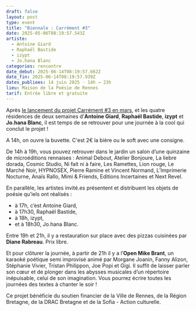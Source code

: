 ```yaml
---
draft: false
layout: post
type: event
title: "Biennale : Carrément #3"
date: 2025-05-06T08:19:57.543Z
artiste:
  - Antoine Giard
  - Raphaël Bastide
  - izypt
  - Jo.hana Blanc
categories: rencontre
date_debut: 2025-06-14T08:19:57.662Z
date_fin: 2025-06-14T08:19:57.939Z
dates_publiees: 14 juin 2025 · 14h → 23h
lieu: Maison de la Poésie de Rennes
tarif: Entrée libre et gratuite
---
```

Après [le lancement du projet Carrément #3 en mars](https://maiporennes.fr/residence/2024/11/19/carr-ment-3), et les quatre résidences de deux semaines d'**Antoine Giard**, **Raphaël Bastide**, **izypt** et **Jo.hana Blanc**, il est temps de se retrouver pour une journée à la cool qui conclut le projet !

A 14h, on ouvre la buvette. C'est 2€ la bière ou le soft avec une consigne. 

De 14h à 19h, vous pouvez retrouver dans le jardin un salon d’une quinzaine de microéditions rennaises : Animal Debout, Atelier Bonjoure, La liebre dorada, Cosmic Studio, Ni fait ni à faire, Les Ramettes, Lion rouge, Le Marché Noir, HYPNOSEX, Pierre Ramine et Vincent Normand, L’Imprimerie Nocturne, Anaïs Rallo, Mimi & Friends, Editions Incertaines et Next Revel.

En parallèle, les artistes invité.es présentent et distribuent les objets de poésie qu’iels ont réalisés :

* à 17h, c’est Antoine Giard,
* à 17h30, Raphaël Bastide,
* à 18h, izypt,
* et à 18h30, Jo.hana Blanc.

Entre 19h et 21h, il y a restauration sur place avec des pizzas cuisinées par **Diane Rabreau**. Prix libre. 

Et pour clôturer la journée, à partir de 21h il y a l’**Open Mike Brant**, un karaoké poétique semi improvisé animé par Morgane Joanin, Fanny Alizon, Stéphanie Vivier, Tristan Philippon, Joe Popi et Gigi. Il suffit de laisser parler son cœur et de plonger dans les abysses musicales d’un répertoire inépuisable, celui de son imagination. Vous pourrez écrire toutes les journées des textes à chanter le soir !

Ce projet bénéficie du soutien financier de la Ville de Rennes, de la Région Bretagne, de la DRAC Bretagne et de la Sofia - Action culturelle.